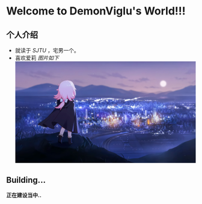 # Welcome to DemonViglu's World!!!

## 个人介绍

* 就读于 _SJTU_ ，宅男一个。
* 喜欢爱莉 _图片如下_ <br>
  ![](assets/images/Elysia.png)

## Building...

**正在建设当中..**